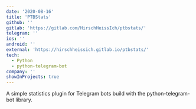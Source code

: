 ```yaml
---
date: '2020-08-16'
title: 'PTBStats'
github: ''
gitlab: 'https://gitlab.com/HirschHeissIch/ptbstats/'
telegram: ''
ios: ''
android: ''
external: 'https://hirschheissich.gitlab.io/ptbstats/'
tech:
  - Python
  - python-telegram-bot
company: ''
showInProjects: true
---
```


A simple statistics plugin for Telegram bots build with the python-telegram-bot library.

